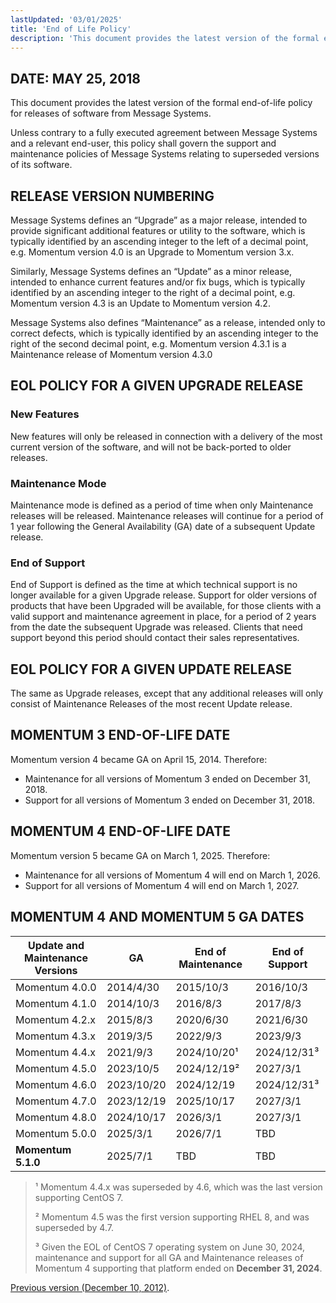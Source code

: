 ```yaml
---
lastUpdated: '03/01/2025'
title: 'End of Life Policy'
description: 'This document provides the latest version of the formal end-of-life policy for releases of software from Message Systems.'
---
```


## DATE: MAY 25, 2018

This document provides the latest version of the formal end-of-life policy for releases of software from Message Systems.

Unless contrary to a fully executed agreement between Message Systems and a relevant end-user, this policy shall govern the support and maintenance policies of Message Systems relating to superseded versions of its software.

## RELEASE VERSION NUMBERING

Message Systems defines an “Upgrade” as a major release, intended to provide significant additional features or utility to the software, which is typically identified by an ascending integer to the left of a decimal point, e.g. Momentum version 4.0 is an Upgrade to Momentum version 3.x.

Similarly, Message Systems defines an “Update” as a minor release, intended to enhance current features and/or fix bugs, which is typically identified by an ascending integer to the right of a decimal point, e.g. Momentum version 4.3 is an Update to Momentum version 4.2.

Message Systems also defines “Maintenance” as a release, intended only to correct defects, which is typically identified by an ascending integer to the right of the second decimal point, e.g. Momentum version 4.3.1 is a Maintenance release of Momentum version 4.3.0

## EOL POLICY FOR A GIVEN UPGRADE RELEASE

### New Features

New features will only be released in connection with a delivery of the most current version of the software, and will not be back-ported to older releases.

### Maintenance Mode

Maintenance mode is defined as a period of time when only Maintenance releases will be released. Maintenance releases will continue for a period of 1 year following the General Availability (GA) date of a subsequent Update release.

### End of Support

End of Support is defined as the time at which technical support is no longer available for a given Upgrade release. Support for older versions of products that have been Upgraded will be available, for those clients with a valid support and maintenance agreement in place, for a period of 2 years from the date the subsequent Upgrade was released. Clients that need support beyond this period should contact their sales representatives.

## EOL POLICY FOR A GIVEN UPDATE RELEASE

The same as Upgrade releases, except that any additional releases will only consist of Maintenance Releases of the most recent Update release.

## MOMENTUM 3 END-OF-LIFE DATE

Momentum version 4 became GA on April 15, 2014. Therefore:

- Maintenance for all versions of Momentum 3 ended on December 31, 2018.
- Support for all versions of Momentum 3 ended on December 31, 2018.

## MOMENTUM 4 END-OF-LIFE DATE

Momentum version 5 became GA on March 1, 2025. Therefore:

- Maintenance for all versions of Momentum 4 will end on March 1, 2026.
- Support for all versions of Momentum 4 will end on March 1, 2027.

## MOMENTUM 4 AND MOMENTUM 5 GA DATES

| Update and Maintenance Versions | GA         | End of Maintenance | End of Support |
| ------------------------------- | ---------- | ------------------ | -------------- |
| Momentum 4.0.0                  | 2014/4/30  | 2015/10/3          | 2016/10/3      |
| Momentum 4.1.0                  | 2014/10/3  | 2016/8/3           | 2017/8/3       |
| Momentum 4.2.x                  | 2015/8/3   | 2020/6/30          | 2021/6/30      |
| Momentum 4.3.x                  | 2019/3/5   | 2022/9/3           | 2023/9/3       |
| Momentum 4.4.x                  | 2021/9/3   | 2024/10/20¹        | 2024/12/31³    |
| Momentum 4.5.0                  | 2023/10/5  | 2024/12/19²        | 2027/3/1       |
| Momentum 4.6.0                  | 2023/10/20 | 2024/12/19         | 2024/12/31³    |
| Momentum 4.7.0                  | 2023/12/19 | 2025/10/17         | 2027/3/1       |
| Momentum 4.8.0                  | 2024/10/17 | 2026/3/1           | 2027/3/1       |
| Momentum 5.0.0                  | 2025/3/1   | 2026/7/1           | TBD            |
| **Momentum 5.1.0**              | 2025/7/1   | TBD                | TBD            |

> ¹ Momentum 4.4.x was superseded by 4.6, which was the last version supporting CentOS 7.
>
> ² Momentum 4.5 was the first version supporting RHEL 8, and was superseded by 4.7.
>
> ³ Given the EOL of CentOS 7 operating system on June 30, 2024, maintenance and support for all GA and Maintenance releases of Momentum 4 supporting that platform ended on **December 31, 2024**.

[Previous version (December 10, 2012)](/momentum/4/eol-policy-2012).
